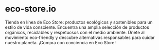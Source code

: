 # eco-store.io
Tienda en línea de Eco Store: productos ecológicos y sostenibles para un estilo de vida consciente. Encuentra una amplia selección de productos orgánicos, reciclables y respetuosos con el medio ambiente. Únete al movimiento eco-friendly y descubre alternativas responsables para cuidar nuestro planeta. ¡Compra con conciencia en Eco Store!

